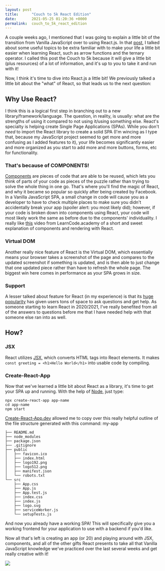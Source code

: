 ```yaml
---
layout: post
title:      "Couch to 5k React Edition"
date:       2021-05-25 01:20:36 +0000
permalink:  couch_to_5k_react_edition
---
```


A couple weeks ago, I mentioned that I was going to explain a little bit of the transition from Vanilla JavaScript over to using React.js. In that [post](https://brycew30.github.io/making_the_transition_from_vanilla_js_to_react), I talked about some useful topics to be extra familiar with to make your life a little bit easier when learning React, such as arrow functions and the ternary operator. I called this post the Couch to 5k because it will give a little bit (plus resources) of a lot of information, and it's up to you to take it and run with it!

Now, I think it's time to dive into React.js a little bit! We previously talked a little bit about the "what" of React, so that leads us to the next question:

## Why Use React?
I think this is a logical first step in branching out to a new library/framework/language. The question, in reality, is usually: what are the strengths of using it compared to not using it/using something else. React's specialty is helping create Single Page Applications (SPAs). While you don't *need* to import the React library to create a solid SPA (I'm wincing as I type that, because my JavaScript project seemed to get more and more confusing as I added features to it), your life becomes significantly easier and more organized as you start to add more and more buttons, forms, etc for functionality.

### That's because of COMPONENTS!

[Components](https://reactjs.org/docs/components-and-props.html) are pieces of code that are able to be reused, which lets you think of parts of your code as pieces of the puzzle rather than trying to solve the whole thing in one go. That's where you'll find the magic of React, and why it became so popular so quickly after being created by Facebook. In a Vanilla JavaScript SPA, a small change in code will cause you as a developer to have to check multiple places to make sure you didn't accidentally break your app (spoiler alert: you most likely did); however, if your code is broken down into components using React, your code will most likely work the same as before due to the components' individuality. I really like [this](https://www.youtube.com/watch?v=fd2Cayhez58&ab_channel=LearnCode.academyLearnCode.academy) video from LearnCode.academy of a short and sweet explanation of components and rendering with React.

### Virtual DOM
Another really nice feature of React is the Virtual DOM, which essentially means your browser takes a screenshot of the page and compares to the updated screenshot if something is updated, and is then able to just change that one updated piece rather than have to refresh the whole page. The biggest win here comes in performance as your SPA grows in size.

### Support
A lesser talked about feature for React (in my experience) is that its [huge popularity](https://insights.stackoverflow.com/survey/2020#technology-most-loved-dreaded-and-wanted-web-frameworks-loved2) has given users tons of space to ask questions and get help. As someone starting to learn React in 2020/2021, I've really benefited from all of the answers to questions before me that I have needed help with that someone else ran into as well.

## How?
### JSX
React utilizes [JSX](https://www.w3schools.com/react/react_jsx.asp), which converts HTML tags into React elements. It makes `const greeting = <h1>Hello World</h1>` into usable code by compiling.

### Create-React-App
Now that we've learned a little bit about React as a library, it's time to get your SPA up and running. With the help of [Node](https://nodejs.org/en/), just type:
```
npx create-react-app app-name
cd app-name
npm start
```
[Create-React-App.dev](https://create-react-app.dev/docs/getting-started/) allowed me to copy over this really helpful outline of the file structure generated with this command:
my-app
```
├── README.md
├── node_modules
├── package.json
├── .gitignore
├── public
│   ├── favicon.ico
│   ├── index.html
│   ├── logo192.png
│   ├── logo512.png
│   ├── manifest.json
│   └── robots.txt
└── src
    ├── App.css
    ├── App.js
    ├── App.test.js
    ├── index.css
    ├── index.js
    ├── logo.svg
    ├── serviceWorker.js
    └── setupTests.js
```
And now you already have a working SPA! This will specifically give you a working frontend for your application to use with a backend if you'd like.

Now all that's left is creating an app (or 20) and playing around with JSX, components, and all of the other gifts React presents to take all that Vanilla JavaScript knowledge we've practiced over the last several weeks and get really creative with it!

![](https://media.giphy.com/media/celii7i9UMbW1uG41B/giphy.gif)
